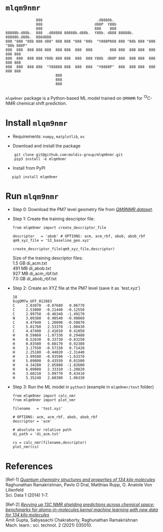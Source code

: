 # `mlqm9nmr`

```
              888                         .d8888b.                                 
              888                        d88P  Y88b                                
              888                        888    888                                
88888b.d88b.  888  .d88888 88888b.d88b.  Y88b. d888 88888b.  88888b.d88b.  888d888 
888 "888 "88b 888 d88" 888 888 "888 "88b  "Y888P888 888 "88b 888 "888 "88b 888P"   
888  888  888 888 888  888 888  888  888        888 888  888 888  888  888 888     
888  888  888 888 Y88b 888 888  888  888 Y88b  d88P 888  888 888  888  888 888     
888  888  888 888  "Y88888 888  888  888  "Y8888P"  888  888 888  888  888 888     
                       888                                                         
                       888                                                         
                       888                                                         
                                                                 
```

`mlqm9nmr` package is a Python-based ML model trained on `QM9NMR` for <sup>13</sup>C-NMR chemical shift prediction. 

# Install `mlqm9nmr` 

- Requirements: `numpy`, `matplotlib`, `os`

- Download and install the package
```
    git clone git@github.com:moldis-group/mlqm9nmr.git
    pip3 install -e mlqm9nmr
```
- Install from PyPI
```
   pip3 install mlqm9nmr
```

# Run `mlqm9nmr`

- Step 0: Download the PM7 level geometry file from [_QM9NMR dataset_](https://moldis-group.github.io/qm9nmr/).

- Step 1: Create the training descriptor file:

    ```
    from mlqm9nmr import create_descriptor_file

    descriptor   = 'abob' # OPTIONS: acm, acm_rbf, abob, abob_rbf
    qm9_xyz_file = 'SI_baseline_geo.xyz' 

    create_descriptor_file(qm9_xyz_file,descriptor)
    ```
    
    Size of the training descriptor files:
    <br>1.5 GB    di_acm.txt
    <br>491 MB    di_abob.txt
    <br>927 MB    di_acm_rbf.txt
    <br>7.0 GB    di_abob_rbf.txt
    

- Step 2: Create an XYZ file at the PM7 level (save it as `test.xyz')
    ```
    18
    bigQM7w_UFF_012883
    C     1.03070  -0.07680   0.06770  
    C     2.53800  -0.21440  -0.12550  
    C     2.99750  -0.46340  -1.49170  
    N     3.09380   0.90540  -0.90860  
    C     4.47940   1.20090  -0.50870  
    C     5.01760   2.53370  -1.00430  
    C     4.47490   2.41010   0.41050  
    H     0.59860  -1.07330   0.29480  
    H     0.52630   0.33730  -0.83250  
    H     0.83500   0.60170   0.92380  
    H     3.17550  -0.57150   0.71420  
    H     2.25180  -0.44020  -2.31440  
    H     3.99580  -0.93590  -1.63370  
    H     5.09800   0.43550   0.01500  
    H     4.34280   2.85880  -1.82600  
    H     6.09080   2.33310  -1.20820  
    H     3.60210   3.09770   0.43410  
    H     5.35240   2.60380   1.06330 
    ```

 - Step 3: Run the ML model in `python3` (example in `mlqm9nmr/test` folder)

    ```
    from mlqm9nmr import calc_nmr
    from mlqm9nmr import plot_nmr

    filename   = 'test.xyz'

    # OPTIONS: acm, acm_rbf, abob, abob_rbf
    descriptor = 'acm' 

    # absolute or relative path  
    di_path = 'di_acm.txt' 

    cs = calc_nmr(filename,descriptor)
    plot_nmr(cs)
    ```

# References
[Ref-1] [_Quantum chemistry structures and properties of 134 kilo molecules_](https://doi.org/10.1038/sdata.2014.22)
<br>Raghunathan Ramakrishnan, Pavlo O Dral, Matthias Rupp,  O. Anatole Von Lilienfeld
<br>Sci. Data 1 (2014) 1-7.

[Ref-2] [_Revving up 13C NMR shielding predictions across chemical space: benchmarks for atoms-in-molecules kernel machine learning with new data for 134 kilo molecules_](https://doi.org/10.1088/2632-2153/abe347)
<br>Amit Gupta, Sabyasachi Chakraborty, Raghunathan Ramakrishnan
<br>Mach. learn.: sci. technol. 2 (2021) 035010.    
